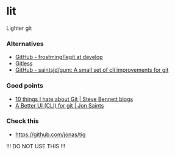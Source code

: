 # lit
Lighter git

### Alternatives
- [GitHub - frostming/legit at develop](https://github.com/frostming/legit/tree/develop)
- [Gitless](https://gitless.com)
- [GitHub - saintsjd/gum: A small set of cli improvements for git](https://github.com/saintsjd/gum)

### Good points
- [10 things I hate about Git | Steve Bennett blogs](https://stevebennett.me/2012/02/24/10-things-i-hate-about-git/)
- [A Better UI (CLI) for git | Jon Saints](http://www.saintsjd.com/2012/01/a-better-ui-for-git/)

### Check this
- https://github.com/jonas/tig


!!! DO NOT USE THIS !!!
